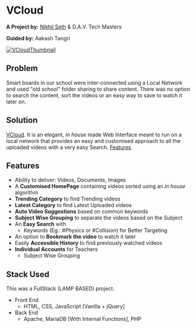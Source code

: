 # VCloud
**A Project by:** [Nikhil Seth](https://github.com/SNikhill) & D.A.V. Tech Masters

**Guided by:** Aakash Tangri

[![VCloudThumbnail](https://user-images.githubusercontent.com/51415616/114160358-741fd080-9944-11eb-9f13-9cd296dd8f8a.jpg)](https://youtu.be/2MugZcvFh4Y)

## Problem
Smart boards in our school were inter-connected using a Local Network and used "old school" folder sharing to share content.
There was no option to search the content, sort the videos or an easy way to save to watch it later on.

## Solution
[VCloud](https://www.youtube.com/watch?v=2MugZcvFh4Y). It is an elegant, _in house_ made Web Interface meant to run on a local network that provides an easy and customised approach to all the uploaded videos with a very easy Search. [Features](#features).

## Features
- Ability to deliver: Videos, Documents, Images
- A **Customised HomePage** containing videos sorted using an _in house_ algorithm
- **Trending Category** to find Trending videos
- **Latest Category** to find Latest Uploaded videos 
- **Auto Video Suggestions** based on common keywords
- **Subject Wise Grouping** to separate the videos based on the Subject
- An **Easy Search** with
  - Keywords (Eg.: #Physics or #Collision) for Better Targeting
- An option to **Bookmark the video** to watch it later 
- Easily **Accessible History** to find previously watched videos
- **Individual Accounts** for Teachers
    - Subject Wise Grouping

## Stack Used
This was a FullStack (LAMP BASED) project. 
- Front End 
  - HTML, CSS, JavaScript [Vanilla + jQuery]
- Back End
  - Apache, MariaDB [With Internal Functions], PHP
